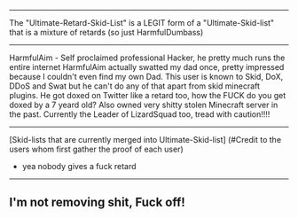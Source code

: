 ------------------------------------------------------------------------------------------------------------------------------------

The "Ultimate-Retard-Skid-List" is a LEGIT form of a "Ultimate-Skid-list" that is a mixture of retards (so just HarmfulDumbass)

------------------------------------------------------------------------------------------------------------------------------------

HarmfulAim - Self proclaimed professional Hacker, he pretty much runs the entire internet HarmfulAim actually swatted my dad once, pretty
impressed because I couldn't even find my own Dad. This user is known to Skid, DoX, DDoS and Swat but he can't do any of that apart from
skid minecraft plugins. He got doxed on Twitter like a retard too, how the FUCK do you get doxed by a 7 yeard old? Also owned very shitty
stolen Minecraft server in the past. Currently the Leader of LizardSquad too, tread with caution!!!! 

------------------------------------------------------------------------------------------------------------------------------------


[Skid-lists that are currently merged into Ultimate-Skid-list]
(#Credit to the users whom first gather the proof of each user)
- yea nobody gives a fuck retard

------------------------------------------------------------------------------------------------------------------------------------
I'm not removing shit, Fuck off!
------------------------------------------------------------------------------------------------------------------------------------
